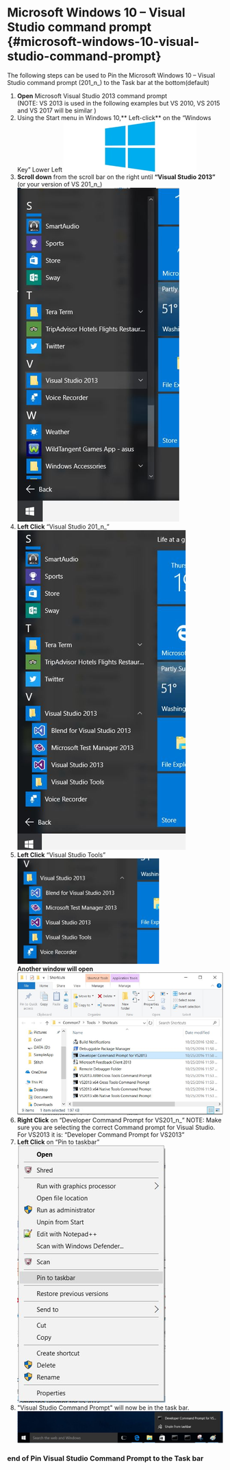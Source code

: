 <!--- @file
 file microsoft-windows-10-visual-studio-command-prompt

Copyright (c) 2018, Intel Corporation. All rights reserved.<BR>

Redistribution and use in source (original document form) and 'compiled'
forms (converted to PDF, epub, HTML and other formats) with or without
modification, are permitted provided that the following conditions are met:

1) Redistributions of source code (original document form) must retain the
above copyright notice, this list of conditions and the following
disclaimer as the first lines of this file unmodified.

2) Redistributions in compiled form (transformed to other DTDs, converted to
PDF, epub, HTML and other formats) must reproduce the above copyright
notice, this list of conditions and the following disclaimer in the
documentation and/or other materials provided with the distribution.

THIS DOCUMENTATION IS PROVIDED BY TIANOCORE PROJECT "AS IS" AND ANY EXPRESS OR
IMPLIED WARRANTIES, INCLUDING, BUT NOT LIMITED TO, THE IMPLIED WARRANTIES OF
MERCHANTABILITY AND FITNESS FOR A PARTICULAR PURPOSE ARE DISCLAIMED. IN NO
EVENT SHALL TIANOCORE PROJECT BE LIABLE FOR ANY DIRECT, INDIRECT, INCIDENTAL,
SPECIAL, EXEMPLARY, OR CONSEQUENTIAL DAMAGES (INCLUDING, BUT NOT LIMITED TO,
PROCUREMENT OF SUBSTITUTE GOODS OR SERVICES; LOSS OF USE, DATA, OR PROFITS;
OR BUSINESS INTERRUPTION) HOWEVER CAUSED AND ON ANY THEORY OF LIABILITY,
WHETHER IN CONTRACT, STRICT LIABILITY, OR TORT (INCLUDING NEGLIGENCE OR
OTHERWISE) ARISING IN ANY WAY OUT OF THE USE OF THIS DOCUMENTATION, EVEN IF
ADVISED OF THE POSSIBILITY OF SUCH DAMAGE.

-->
# Microsoft Windows 10 – Visual Studio command prompt {#microsoft-windows-10-visual-studio-command-prompt}

The following steps can be used to Pin the Microsoft Windows 10 – Visual Studio command prompt (201_n_) to the Task bar at the bottom(default)
<br>


1. **Open** Microsoft Visual Studio 2013 command prompt <br>
(NOTE: VS 2013 is used in the following examples but VS 2010, VS 2015 and VS 2017 will be similar ) 
2. Using the Start menu in Windows 10,** Left-click** on the  “Windows Key” Lower Left
![](/media/image115.jpeg)
3. **Scroll down** from the scroll bar on the right until **“Visual Studio 2013”** (or your version of VS 201_n_)<br>
![](/media/image117.jpeg)
4. **Left Click** “Visual Studio 201_n_” 
![](/media/image118.jpeg)
5. **Left Click** “Visual Studio Tools” <br>
![](/media/image119.png)<br>
**Another window will open** 
![](/media/image120.jpeg)
6. **Right Click** on “Developer Command Prompt for VS201_n_”
NOTE: Make sure you are selecting the correct Command prompt for Visual Studio. For VS2013 it is: “Developer Command Prompt for VS2013”
7. **Left Click** on “Pin to taskbar” 
![](/media/image121.jpeg)
8. "Visual Studio Command Prompt" will now be in the task bar.
![](/media/image122.jpeg)


### end of Pin Visual Studio Command Prompt to the Task bar